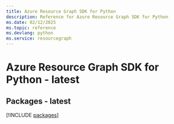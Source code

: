 ```yaml
---
title: Azure Resource Graph SDK for Python
description: Reference for Azure Resource Graph SDK for Python
ms.date: 02/12/2025
ms.topic: reference
ms.devlang: python
ms.service: resourcegraph
---
```

# Azure Resource Graph SDK for Python - latest
## Packages - latest
[!INCLUDE [packages](resource-graph-index.md)]